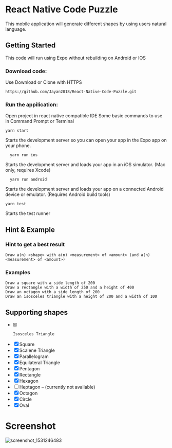 # React Native Code Puzzle
This mobile application will generate different shapes by using users natural language.

## Getting Started
This code will run using Expo without rebuilding on  Android or IOS

### Download code:
Use Download or Clone with HTTPS
```
https://github.com/Jayan2018/React-Native-Code-Puzzle.git
```

### Run the appilication:
Open project in react native compatible IDE
Some basic commands to use in Command Prompt or Terminal
```
yarn start
```    
Starts the development server so you can open your app in the Expo app on your phone.

```
  yarn run ios
```
Starts the development server and loads your app in an iOS simulator. (Mac only, requires Xcode)

```
  yarn run android
```    
Starts the development server and loads your app on a connected Android device or emulator. (Requires Android build tools)

```
yarn test
```
Starts the test runner

## Hint & Example
### Hint to get a best result
```
Draw a(n) <shape> with a(n) <measurement> of <amount> (and a(n) <measurement> of <amount>)
```

### Examples
```
Draw a square with a side length of 200 
Draw a rectangle with a width of 250 and a height of 400 
Draw an octagon with a side length of 200 
Draw an isosceles triangle with a height of 200 and a width of 100
```

## Supporting shapes
-	[x] 	Isosceles Triangle 	
-	[x]	Square 
-	[x]	Scalene Triangle 	
-	[x]	Parallelogram 
-	[x]	Equilateral Triangle 	
-	[x]	Pentagon 
-	[x]	Rectangle
-	[x]	Hexagon 
-	[ ]	Heptagon – (currently not available)
-	[x]	Octagon 
-	[x]	Circle 
-	[x]	Oval

# Screenshot
![screenshot_1531246483](https://user-images.githubusercontent.com/37333516/42529409-06365ac2-849c-11e8-8c9c-9bdd341e49f8.png)
